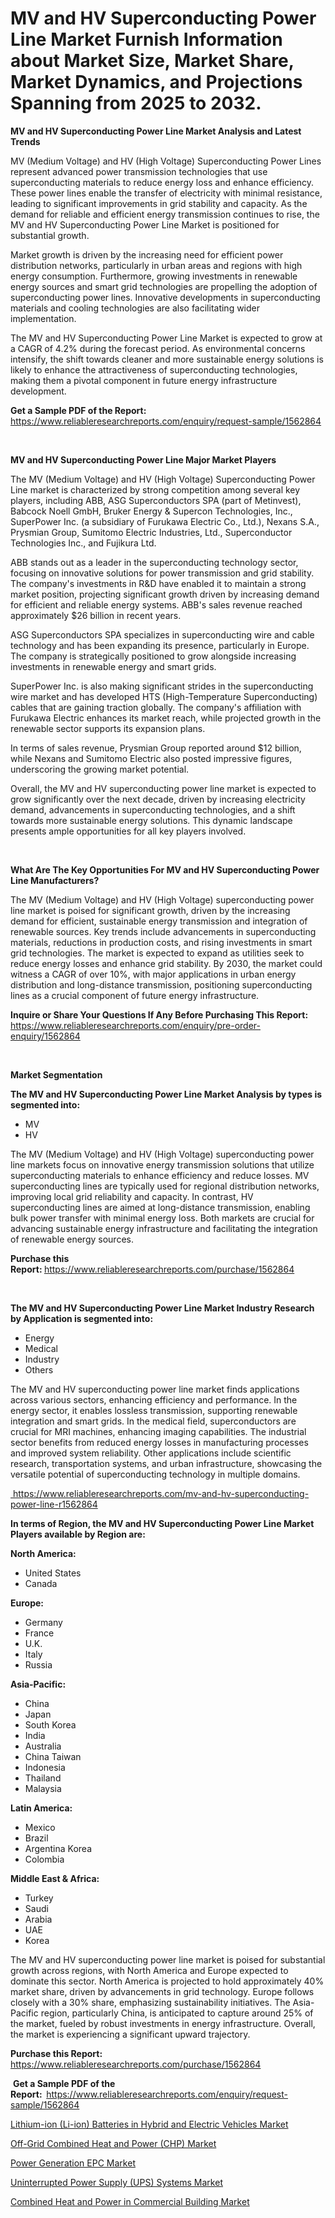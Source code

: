 <p><h1>MV and HV Superconducting Power Line Market Furnish Information about Market Size, Market Share, Market Dynamics, and Projections Spanning from 2025 to 2032.</h1></p><p><strong>MV and HV Superconducting Power Line Market Analysis and Latest Trends</strong></p>
<p><p>MV (Medium Voltage) and HV (High Voltage) Superconducting Power Lines represent advanced power transmission technologies that use superconducting materials to reduce energy loss and enhance efficiency. These power lines enable the transfer of electricity with minimal resistance, leading to significant improvements in grid stability and capacity. As the demand for reliable and efficient energy transmission continues to rise, the MV and HV Superconducting Power Line Market is positioned for substantial growth.</p><p>Market growth is driven by the increasing need for efficient power distribution networks, particularly in urban areas and regions with high energy consumption. Furthermore, growing investments in renewable energy sources and smart grid technologies are propelling the adoption of superconducting power lines. Innovative developments in superconducting materials and cooling technologies are also facilitating wider implementation.</p><p>The MV and HV Superconducting Power Line Market is expected to grow at a CAGR of 4.2% during the forecast period. As environmental concerns intensify, the shift towards cleaner and more sustainable energy solutions is likely to enhance the attractiveness of superconducting technologies, making them a pivotal component in future energy infrastructure development.</p></p>
<p><strong>Get a Sample PDF of the Report:&nbsp;</strong> <a href="https://www.reliableresearchreports.com/enquiry/request-sample/1562864?utm_campaign=40&utm_medium=2&utm_source=Github&utm_content=ia&utm_term=14022025&utm_id=mv-and-hv-superconducting-power-line">https://www.reliableresearchreports.com/enquiry/request-sample/1562864</a></p>
<p>&nbsp;</p>
<p><strong>MV and HV Superconducting Power Line Major Market Players</strong></p>
<p><p>The MV (Medium Voltage) and HV (High Voltage) Superconducting Power Line market is characterized by strong competition among several key players, including ABB, ASG Superconductors SPA (part of Metinvest), Babcock Noell GmbH, Bruker Energy & Supercon Technologies, Inc., SuperPower Inc. (a subsidiary of Furukawa Electric Co., Ltd.), Nexans S.A., Prysmian Group, Sumitomo Electric Industries, Ltd., Superconductor Technologies Inc., and Fujikura Ltd.</p><p>ABB stands out as a leader in the superconducting technology sector, focusing on innovative solutions for power transmission and grid stability. The company's investments in R&D have enabled it to maintain a strong market position, projecting significant growth driven by increasing demand for efficient and reliable energy systems. ABB's sales revenue reached approximately $26 billion in recent years.</p><p>ASG Superconductors SPA specializes in superconducting wire and cable technology and has been expanding its presence, particularly in Europe. The company is strategically positioned to grow alongside increasing investments in renewable energy and smart grids.</p><p>SuperPower Inc. is also making significant strides in the superconducting wire market and has developed HTS (High-Temperature Superconducting) cables that are gaining traction globally. The company's affiliation with Furukawa Electric enhances its market reach, while projected growth in the renewable sector supports its expansion plans.</p><p>In terms of sales revenue, Prysmian Group reported around $12 billion, while Nexans and Sumitomo Electric also posted impressive figures, underscoring the growing market potential. </p><p>Overall, the MV and HV superconducting power line market is expected to grow significantly over the next decade, driven by increasing electricity demand, advancements in superconducting technologies, and a shift towards more sustainable energy solutions. This dynamic landscape presents ample opportunities for all key players involved.</p></p>
<p>&nbsp;</p>
<p><strong>What Are The Key Opportunities For MV and HV Superconducting Power Line Manufacturers?</strong></p>
<p><p>The MV (Medium Voltage) and HV (High Voltage) superconducting power line market is poised for significant growth, driven by the increasing demand for efficient, sustainable energy transmission and integration of renewable sources. Key trends include advancements in superconducting materials, reductions in production costs, and rising investments in smart grid technologies. The market is expected to expand as utilities seek to reduce energy losses and enhance grid stability. By 2030, the market could witness a CAGR of over 10%, with major applications in urban energy distribution and long-distance transmission, positioning superconducting lines as a crucial component of future energy infrastructure.</p></p>
<p><strong>Inquire or Share Your Questions If Any Before Purchasing This Report:</strong> <a href="https://www.reliableresearchreports.com/enquiry/pre-order-enquiry/1562864?utm_campaign=40&utm_medium=2&utm_source=Github&utm_content=ia&utm_term=14022025&utm_id=mv-and-hv-superconducting-power-line">https://www.reliableresearchreports.com/enquiry/pre-order-enquiry/1562864</a></p>
<p>&nbsp;</p>
<p><strong>Market Segmentation</strong></p>
<p><strong>The MV and HV Superconducting Power Line Market Analysis by types is segmented into:</strong></p>
<p><ul><li>MV</li><li>HV</li></ul></p>
<p><p>The MV (Medium Voltage) and HV (High Voltage) superconducting power line markets focus on innovative energy transmission solutions that utilize superconducting materials to enhance efficiency and reduce losses. MV superconducting lines are typically used for regional distribution networks, improving local grid reliability and capacity. In contrast, HV superconducting lines are aimed at long-distance transmission, enabling bulk power transfer with minimal energy loss. Both markets are crucial for advancing sustainable energy infrastructure and facilitating the integration of renewable energy sources.</p></p>
<p><strong>Purchase this Report:&nbsp;</strong><a href="https://www.reliableresearchreports.com/purchase/1562864?utm_campaign=40&utm_medium=2&utm_source=Github&utm_content=ia&utm_term=14022025&utm_id=mv-and-hv-superconducting-power-line">https://www.reliableresearchreports.com/purchase/1562864</a></p>
<p>&nbsp;</p>
<p><strong>The MV and HV Superconducting Power Line Market Industry Research by Application is segmented into:</strong></p>
<p><ul><li>Energy</li><li>Medical</li><li>Industry</li><li>Others</li></ul></p>
<p><p>The MV and HV superconducting power line market finds applications across various sectors, enhancing efficiency and performance. In the energy sector, it enables lossless transmission, supporting renewable integration and smart grids. In the medical field, superconductors are crucial for MRI machines, enhancing imaging capabilities. The industrial sector benefits from reduced energy losses in manufacturing processes and improved system reliability. Other applications include scientific research, transportation systems, and urban infrastructure, showcasing the versatile potential of superconducting technology in multiple domains.</p></p>
<p><a href="https://www.reliableresearchreports.com/mv-and-hv-superconducting-power-line-r1562864?utm_campaign=40&utm_medium=2&utm_source=Github&utm_content=ia&utm_term=14022025&utm_id=mv-and-hv-superconducting-power-line">&nbsp;https://www.reliableresearchreports.com/mv-and-hv-superconducting-power-line-r1562864</a></p>
<p><strong>In terms of Region, the MV and HV Superconducting Power Line Market Players available by Region are:</strong></p>
<p>
    <p> <strong> North America: </strong>
        <ul>
            <li>United States</li>
            <li>Canada</li>
        </ul>
        </p> 
    <p> <strong> Europe: </strong>
        <ul>
            <li>Germany</li>
            <li>France</li>
            <li>U.K.</li>
            <li>Italy</li>
            <li>Russia</li>
        </ul>
        </p> 
    <p> <strong> Asia-Pacific: </strong>
        <ul>
            <li>China</li>
            <li>Japan</li>
            <li>South Korea</li>
            <li>India</li>
            <li>Australia</li>
            <li>China Taiwan</li>
            <li>Indonesia</li>
            <li>Thailand</li>
            <li>Malaysia</li>
        </ul>
        </p> 
    <p> <strong> Latin America: </strong>
        <ul>
            <li>Mexico</li>
            <li>Brazil</li>
            <li>Argentina Korea</li>
            <li>Colombia</li>
        </ul>
        </p> 
    <p> <strong> Middle East & Africa: </strong>
        <ul>
            <li>Turkey</li>
            <li>Saudi</li>
            <li>Arabia</li>
            <li>UAE</li>
            <li>Korea</li>
        </ul>
    </p>
    </p>
<p><p>The MV and HV superconducting power line market is poised for substantial growth across regions, with North America and Europe expected to dominate this sector. North America is projected to hold approximately 40% market share, driven by advancements in grid technology. Europe follows closely with a 30% share, emphasizing sustainability initiatives. The Asia-Pacific region, particularly China, is anticipated to capture around 25% of the market, fueled by robust investments in energy infrastructure. Overall, the market is experiencing a significant upward trajectory.</p></p>
<p><strong>Purchase this Report: </strong><a href="https://www.reliableresearchreports.com/purchase/1562864?utm_campaign=40&utm_medium=2&utm_source=Github&utm_content=ia&utm_term=14022025&utm_id=mv-and-hv-superconducting-power-line">https://www.reliableresearchreports.com/purchase/1562864</a></p>
<p>&nbsp;<strong>Get a Sample PDF of the Report:&nbsp;&nbsp;</strong><a href="https://www.reliableresearchreports.com/enquiry/request-sample/1562864?utm_campaign=40&utm_medium=2&utm_source=Github&utm_content=ia&utm_term=14022025&utm_id=mv-and-hv-superconducting-power-line">https://www.reliableresearchreports.com/enquiry/request-sample/1562864</a></p>
<p><strong></strong></p>
<p><p><a href="https://github.com/voigttyagi/Market-Research-Report-List-1/blob/main/lithium-ion-li-ion-batteries-in-hybrid-and-electric-vehicles-market.md?utm_campaign=40&utm_medium=2&utm_source=Github&utm_content=ia&utm_term=14022025&utm_id=mv-and-hv-superconducting-power-line">Lithium-ion (Li-ion) Batteries in Hybrid and Electric Vehicles Market</a></p><p><a href="https://github.com/ijffseandy/Market-Research-Report-List-1/blob/main/off-grid-combined-heat-and-power-chp-market.md?utm_campaign=40&utm_medium=2&utm_source=Github&utm_content=ia&utm_term=14022025&utm_id=mv-and-hv-superconducting-power-line">Off-Grid Combined Heat and Power (CHP) Market</a></p><p><a href="https://github.com/sderolza/Market-Research-Report-List-1/blob/main/power-generation-epc-market.md?utm_campaign=40&utm_medium=2&utm_source=Github&utm_content=ia&utm_term=14022025&utm_id=mv-and-hv-superconducting-power-line">Power Generation EPC Market</a></p><p><a href="https://github.com/daphnyvashdi/Market-Research-Report-List-1/blob/main/uninterrupted-power-supply-ups-systems-market.md?utm_campaign=40&utm_medium=2&utm_source=Github&utm_content=ia&utm_term=14022025&utm_id=mv-and-hv-superconducting-power-line">Uninterrupted Power Supply (UPS) Systems Market</a></p><p><a href="https://github.com/giblydirani3/Market-Research-Report-List-1/blob/main/combined-heat-and-power-in-commercial-building-market.md?utm_campaign=40&utm_medium=2&utm_source=Github&utm_content=ia&utm_term=14022025&utm_id=mv-and-hv-superconducting-power-line">Combined Heat and Power in Commercial Building Market</a></p></p>
